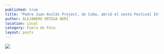 ```yaml
---
published: true
title: "Pedro Juan Avilés Project, de Cuba, abrió el sexto Festival Internacional de Jazz y Blues, realizado en las instalaciones del Museo de Arte Abstracto Manuel Felguérez"
author: ALEJANDRO ORTEGA NERI
location: Local
category: Fuera de Foco
layout: posts
---
```


![](http://i.imgur.com/mOoBvRim.jpg)
